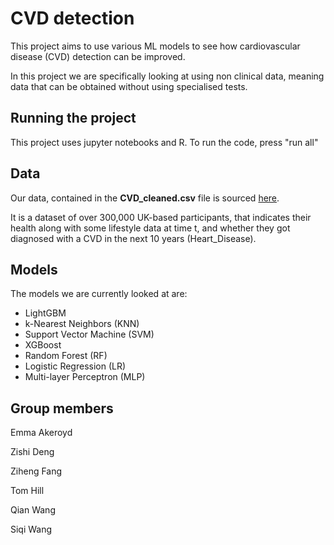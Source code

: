# CVD detection

This project aims to use various ML models to see how cardiovascular disease (CVD) detection can be improved.

In this project we are specifically looking at using non clinical data, meaning data that can be obtained without using specialised tests.

## Running the project

This project uses jupyter notebooks and R. To run the code, press "run all"

## Data

Our data, contained in the **CVD_cleaned.csv** file is sourced [here](https://www.kaggle.com/datasets/harshwardhanfartale/cardiovascular-disease-risk-prediction-dataset?resource=download).

It is a dataset of over 300,000 UK-based participants, that indicates their health along with some lifestyle data at time t, and whether they got diagnosed with a CVD in the next 10 years (Heart_Disease).

## Models

The models we are currently looked at are:
- LightGBM
- k-Nearest Neighbors (KNN)
- Support Vector Machine (SVM)
- XGBoost
- Random Forest (RF)
- Logistic Regression (LR)
- Multi-layer Perceptron (MLP)

## Group members

Emma Akeroyd

Zishi Deng

Ziheng Fang

Tom Hill

Qian Wang

Siqi Wang

